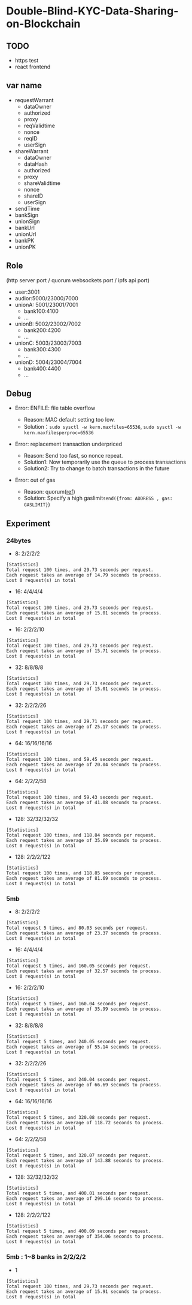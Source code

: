 # Double-Blind-KYC-Data-Sharing-on-Blockchain

## TODO

- https test
- react frontend

## var name

- requestWarrant
    - dataOwner
    - authorized
    - proxy
    - reqValidtime
    - nonce
    - reqID
    - userSign
- shareWarrant
    - dataOwner
    - dataHash
    - authorized
    - proxy
    - shareValidtime
    - nonce
    - shareID
    - userSign
- sendTime
- bankSign
- unionSign
- bankUrl
- unionUrl
- bankPK
- unionPK

## Role

(http server port / quorum websockets port / ipfs api port)

- user:3001
- audior:5000/23000/7000
- unionA: 5001/23001/7001
    - bank100:4100
    - ...
- unionB: 5002/23002/7002
    - bank200:4200
    - ...
- unionC: 5003/23003/7003
    - bank300:4300
    - ...
- unionD: 5004/23004/7004
    - bank400:4400
    - ...


## Debug

- Error: ENFILE: file table overflow
    - Reason: MAC default setting too low.
    - Solution：`sudo sysctl -w kern.maxfiles=65536`, `sudo sysctl -w kern.maxfilesperproc=65536`
- Error: replacement transaction underpriced
    - Reason: Send too fast, so nonce repeat.
    - Solution1: Now temporarily use the queue to process transactions
    - Solution2: Try to change to batch transactions in the future

- Error: out of gas
    - Reason: quorum([ref](https://github.com/ConsenSys/quorum/issues/1081))
    - Solution: Specify a high gaslimit`send({from: ADDRESS , gas: GASLIMIT}`)



## Experiment

### 24bytes

- 8: 2/2/2/2

```
[Statistics]
Total request 100 times, and 29.73 seconds per request.
Each request takes an average of 14.79 seconds to process.
Lost 0 request(s) in total
```

- 16: 4/4/4/4

```
[Statistics]
Total request 100 times, and 29.73 seconds per request.
Each request takes an average of 15.01 seconds to process.
Lost 0 request(s) in total
```

- 16: 2/2/2/10

```
[Statistics]
Total request 100 times, and 29.73 seconds per request.
Each request takes an average of 15.71 seconds to process.
Lost 0 request(s) in total
```

- 32: 8/8/8/8

```
[Statistics]
Total request 100 times, and 29.73 seconds per request.
Each request takes an average of 15.01 seconds to process.
Lost 0 request(s) in total
```

- 32: 2/2/2/26

```
[Statistics]
Total request 100 times, and 29.71 seconds per request.
Each request takes an average of 25.17 seconds to process.
Lost 0 request(s) in total
```

- 64: 16/16/16/16

```
[Statistics]
Total request 100 times, and 59.45 seconds per request.
Each request takes an average of 20.04 seconds to process.
Lost 0 request(s) in total
```

- 64: 2/2/2/58

```
[Statistics]
Total request 100 times, and 59.43 seconds per request.
Each request takes an average of 41.08 seconds to process.
Lost 0 request(s) in total
```

- 128: 32/32/32/32

```
[Statistics]
Total request 100 times, and 118.84 seconds per request.
Each request takes an average of 35.69 seconds to process.
Lost 0 request(s) in total
```

- 128: 2/2/2/122

```
[Statistics]
Total request 100 times, and 118.85 seconds per request.
Each request takes an average of 81.69 seconds to process.
Lost 0 request(s) in total
```

### 5mb

- 8: 2/2/2/2

```
[Statistics]
Total request 5 times, and 80.03 seconds per request.
Each request takes an average of 23.37 seconds to process.
Lost 0 request(s) in total
```

- 16: 4/4/4/4

```
[Statistics]
Total request 5 times, and 160.05 seconds per request.
Each request takes an average of 32.57 seconds to process.
Lost 0 request(s) in total
```

- 16: 2/2/2/10

```
[Statistics]
Total request 5 times, and 160.04 seconds per request.
Each request takes an average of 35.99 seconds to process.
Lost 0 request(s) in total
```

- 32: 8/8/8/8

```
[Statistics]
Total request 5 times, and 240.05 seconds per request.
Each request takes an average of 55.14 seconds to process.
Lost 0 request(s) in total
```

- 32: 2/2/2/26

```
[Statistics]
Total request 5 times, and 240.04 seconds per request.
Each request takes an average of 66.69 seconds to process.
Lost 0 request(s) in total
```

- 64: 16/16/16/16

```
[Statistics]
Total request 5 times, and 320.08 seconds per request.
Each request takes an average of 118.72 seconds to process.
Lost 0 request(s) in total
```

- 64: 2/2/2/58

```
[Statistics]
Total request 5 times, and 320.07 seconds per request.
Each request takes an average of 143.88 seconds to process.
Lost 0 request(s) in total
```

- 128: 32/32/32/32

```
[Statistics]
Total request 5 times, and 400.01 seconds per request.
Each request takes an average of 299.16 seconds to process.
Lost 0 request(s) in total
```

- 128: 2/2/2/122

```
[Statistics]
Total request 5 times, and 400.09 seconds per request.
Each request takes an average of 354.06 seconds to process.
Lost 0 request(s) in total
```

### 5mb : 1~8 banks in 2/2/2/2

- 1

```
[Statistics]
Total request 100 times, and 29.73 seconds per request.
Each request takes an average of 15.91 seconds to process.
Lost 0 request(s) in total
```
